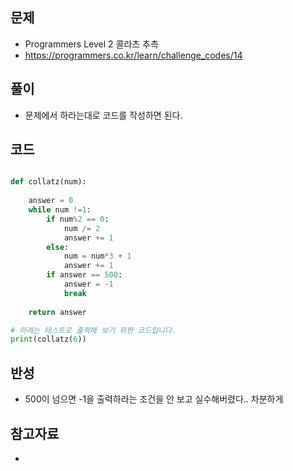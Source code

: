 ## 문제

- Programmers Level 2 콜라츠 추측
- https://programmers.co.kr/learn/challenge_codes/14

## 풀이

- 문제에서 하라는대로 코드를 작성하면 된다.

## 코드

```python

def collatz(num):
    
    answer = 0
    while num !=1:
        if num%2 == 0:
            num /= 2
            answer += 1
        else:
            num = num*3 + 1
            answer += 1
        if answer == 500:
            answer = -1
            break
        
    return answer

# 아래는 테스트로 출력해 보기 위한 코드입니다.
print(collatz(6))

```

## 반성

- 500이 넘으면 -1을 출력하라는 조건을 안 보고 실수해버렸다.. 차분하게

## 참고자료
- 
